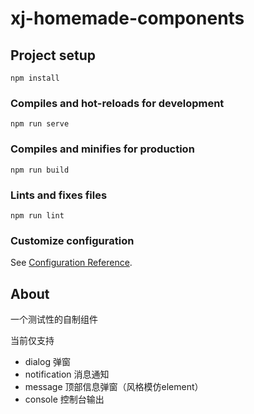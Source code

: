 # xj-homemade-components

## Project setup
```
npm install
```

### Compiles and hot-reloads for development
```
npm run serve
```

### Compiles and minifies for production
```
npm run build
```

### Lints and fixes files
```
npm run lint
```

### Customize configuration
See [Configuration Reference](https://cli.vuejs.org/config/).

## About

一个测试性的自制组件

当前仅支持

- dialog 弹窗
- notification 消息通知
- message 顶部信息弹窗（风格模仿element）
- console 控制台输出

